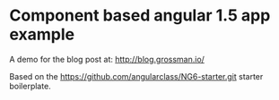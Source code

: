 # Component based angular 1.5 app example

A demo for the blog post at: http://blog.grossman.io/


Based on the https://github.com/angularclass/NG6-starter.git starter boilerplate.
